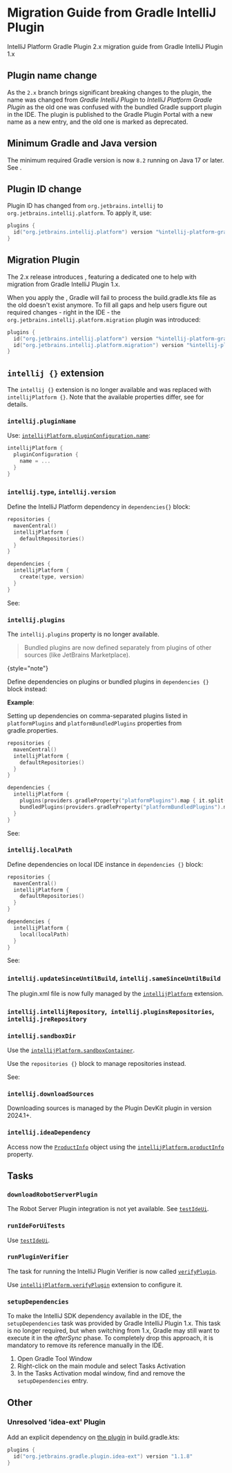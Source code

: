 <!-- Copyright 2000-2024 JetBrains s.r.o. and contributors. Use of this source code is governed by the Apache 2.0 license. -->

# Migration Guide from Gradle IntelliJ Plugin

<link-summary>IntelliJ Platform Gradle Plugin 2.x migration guide from Gradle IntelliJ Plugin 1.x</link-summary>

<include from="tools_intellij_platform_gradle_plugin.md" element-id="EAP_Status"/>

## Plugin name change

As the `2.x` branch brings significant breaking changes to the plugin, the name was changed from _Gradle IntelliJ Plugin_ to
_IntelliJ Platform Gradle Plugin_ as the old one was confused with the bundled Gradle support plugin in the IDE.
The plugin is published to the Gradle Plugin Portal with a new name as a new entry, and the old one is marked as deprecated.

## Minimum Gradle and Java version

The minimum required Gradle version is now `8.2` running on Java 17 or later.
See [](tools_intellij_platform_gradle_plugin.md#requirements).

## Plugin ID change

Plugin ID has changed from `org.jetbrains.intellij` to `org.jetbrains.intellij.platform`.
To apply it, use:

```kotlin
plugins {
  id("org.jetbrains.intellij.platform") version "%intellij-platform-gradle-plugin-version%"
}
```

## Migration Plugin

The 2.x release introduces [](tools_intellij_platform_gradle_plugin.md#subplugins), featuring a dedicated one to help with migration from Gradle IntelliJ Plugin 1.x.

When you apply the [](#plugin-id-change), Gradle will fail to process the <path>build.gradle.kts</path> file as the old [](#intellij-extension) doesn't exist anymore.
To fill all gaps and help users figure out required changes - right in the IDE - the `org.jetbrains.intellij.platform.migration` plugin was introduced:

```kotlin
plugins {
  id("org.jetbrains.intellij.platform") version "%intellij-platform-gradle-plugin-version%"
  id("org.jetbrains.intellij.platform.migration") version "%intellij-platform-gradle-plugin-version%"
}
```

## `intellij {}` extension

The `intellij {}` extension is no longer available and was replaced with `intellijPlatform {}`.
Note that the available properties differ, see [](tools_intellij_platform_gradle_plugin_extension.md) for details.

### `intellij.pluginName`

Use: [`intellijPlatform.pluginConfiguration.name`](tools_intellij_platform_gradle_plugin_extension.md#intellijPlatform-pluginConfiguration-name):

```kotlin
intellijPlatform {
  pluginConfiguration {
    name = ...
  }
}
```

### `intellij.type`, `intellij.version`

Define the IntelliJ Platform dependency in `dependencies{}` block:

```kotlin
repositories {
  mavenCentral()
  intellijPlatform {
    defaultRepositories()
  }
}

dependencies {
  intellijPlatform {
    create(type, version)
  }
}
```

See: [](tools_intellij_platform_gradle_plugin_dependencies_extension.md)

### `intellij.plugins`

The `intellij.plugins` property is no longer available.

> Bundled plugins are now defined separately from plugins of other sources (like JetBrains Marketplace).
>
{style="note"}

Define dependencies on plugins or bundled plugins in `dependencies {}` block instead:

**Example**:

Setting up dependencies on comma-separated plugins listed in `platformPlugins` and `platformBundledPlugins` properties from <path>gradle.properties</path>.

```kotlin
repositories {
  mavenCentral()
  intellijPlatform {
    defaultRepositories()
  }
}

dependencies {
  intellijPlatform {
    plugins(providers.gradleProperty("platformPlugins").map { it.split(',') })
    bundledPlugins(providers.gradleProperty("platformBundledPlugins").map { it.split(',') })
  }
}
```

See: [](tools_intellij_platform_gradle_plugin_dependencies_extension.md#plugins)

<include from="tools_intellij_platform_gradle_plugin_repositories_extension.md" element-id="localPlatformArtifacts_required"/>

### `intellij.localPath`

Define dependencies on local IDE instance in `dependencies {}` block:

```kotlin
repositories {
  mavenCentral()
  intellijPlatform {
    defaultRepositories()
  }
}

dependencies {
  intellijPlatform {
    local(localPath)
  }
}
```

See: [](tools_intellij_platform_gradle_plugin_dependencies_extension.md#custom-target-platforms)

<include from="tools_intellij_platform_gradle_plugin_repositories_extension.md" element-id="localPlatformArtifacts_required"/>

### `intellij.updateSinceUntilBuild`, `intellij.sameSinceUntilBuild`

The <path>plugin.xml</path> file is now fully managed by the [`intellijPlatform`](tools_intellij_platform_gradle_plugin_extension.md) extension.

### `intellij.intellijRepository`,` intellij.pluginsRepositories`, `intellij.jreRepository`

### `intellij.sandboxDir`

Use the [`intellijPlatform.sandboxContainer`](tools_intellij_platform_gradle_plugin_extension.md#intellijPlatform-sandboxContainer).

Use the `repositories {}` block to manage repositories instead.

See: [](tools_intellij_platform_gradle_plugin_repositories_extension.md)

### `intellij.downloadSources`

Downloading sources is managed by the Plugin DevKit plugin in version 2024.1+.

### `intellij.ideaDependency`

Access now the [`ProductInfo`](tools_intellij_platform_gradle_plugin_types.md#ProductInfo) object using the [`intellijPlatform.productInfo`](tools_intellij_platform_gradle_plugin_types.md#ProductInfo) property.

## Tasks

### `downloadRobotServerPlugin`

The Robot Server Plugin integration is not yet available. See [`testIdeUi`](tools_intellij_platform_gradle_plugin_tasks.md#testIdeUi).

### `runIdeForUiTests`

Use [`testIdeUi`](tools_intellij_platform_gradle_plugin_tasks.md#testIdeUi).

### `runPluginVerifier`

The task for running the IntelliJ Plugin Verifier is now called [`verifyPlugin`](tools_intellij_platform_gradle_plugin_tasks.md#verifyPlugin).

Use [`intellijPlatform.verifyPlugin`](tools_intellij_platform_gradle_plugin_extension.md#intellijPlatform-verifyPlugin) extension to configure it.

### `setupDependencies`

To make the IntelliJ SDK dependency available in the IDE, the `setupDependencies` task was provided by Gradle IntelliJ Plugin 1.x.
This task is no longer required, but when switching from 1.x, Gradle may still want to execute it in the _afterSync_ phase.
To completely drop this approach, it is mandatory to remove its reference manually in the IDE.

<procedure title="Removing setupDependencies task">

1. Open <control>Gradle</control> Tool Window
2. Right-click on the main module and select <control>Tasks Activation</control>
3. In the <control>Tasks Activation</control> modal window, find and remove the `setupDependencies` entry.

</procedure>

## Other

### Unresolved 'idea-ext' Plugin

Add an explicit dependency on [the plugin](https://github.com/JetBrains/gradle-idea-ext-plugin) in <path>build.gradle.kts</path>:

```kotlin
plugins {
  id("org.jetbrains.gradle.plugin.idea-ext") version "1.1.8"
}
```
